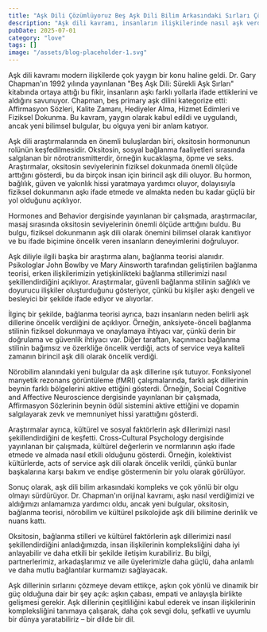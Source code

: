 ```yaml
---
title: "Aşk Dili Çözümlüyoruz Beş Aşk Dili Bilim Arkasındaki Sırları Çözüyoruz"
description: "Aşk dili kavramı, insanların ilişkilerinde nasıl aşk verdiğini ve aldığını anlamalarına yardımcı olan bir kavram haline geldi. Fakat bu olgunun ardındaki bilim nedir? Bu makalede, aşk dili dünyasın..."
pubDate: 2025-07-01
category: "love"
tags: []
image: "/assets/blog-placeholder-1.svg"
---
```


Aşk dili kavramı modern ilişkilerde çok yaygın bir konu haline geldi. Dr. Gary Chapman'ın 1992 yılında yayınlanan "Beş Aşk Dili: Sürekli Aşk Sırları" kitabında ortaya attığı bu fikir, insanların aşkı farklı yollarla ifade ettiklerini ve aldığını savunuyor. Chapman, beş primary aşk dilini kategorize etti: Affirmasyon Sözleri, Kalite Zamanı, Hediyeler Alma, Hizmet Edimleri ve Fiziksel Dokunma. Bu kavram, yaygın olarak kabul edildi ve uygulandı, ancak yeni bilimsel bulgular, bu olguya yeni bir anlam katıyor.

Aşk dili araştırmalarında en önemli buluşlardan biri, oksitosin hormonunun rolünün keşfedilmesidir. Oksitosin, sosyal bağlanma faaliyetleri sırasında salgılanan bir nörotransmitterdir, örneğin kucaklaşma, öpme ve seks. Araştırmalar, oksitosin seviyelerinin fiziksel dokunmada önemli ölçüde arttığını gösterdi, bu da birçok insan için birincil aşk dili oluyor. Bu hormon, bağlılık, güven ve yakınlık hissi yaratmaya yardımcı oluyor, dolayısıyla fiziksel dokunmanın aşkı ifade etmede ve almakta neden bu kadar güçlü bir yol olduğunu açıklıyor.

Hormones and Behavior dergisinde yayınlanan bir çalışmada, araştırmacılar, masaj sırasında oksitosin seviyelerinin önemli ölçüde arttığını buldu. Bu bulgu, fiziksel dokunmanın aşk dili olarak önemini bilimsel olarak kanıtlıyor ve bu ifade biçimine öncelik veren insanların deneyimlerini doğruluyor.

Aşk diliyle ilgili başka bir araştırma alanı, bağlanma teorisi alanıdır. Psikologlar John Bowlby ve Mary Ainsworth tarafından geliştirilen bağlanma teorisi, erken ilişkilerimizin yetişkinlikteki bağlanma stillerimizi nasıl şekillendirdiğini açıklıyor. Araştırmalar, güvenli bağlanma stilinin sağlıklı ve doyurucu ilişkiler oluşturduğunu gösteriyor, çünkü bu kişiler aşkı dengeli ve besleyici bir şekilde ifade ediyor ve alıyorlar.

İlginç bir şekilde, bağlanma teorisi ayrıca, bazı insanların neden belirli aşk dillerine öncelik verdiğini de açıklıyor. Örneğin, anksiyete-önceli bağlanma stilinin fiziksel dokunmaya ve onaylamaya ihtiyacı var, çünkü derin bir doğrulama ve güvenlik ihtiyacı var. Diğer taraftan, kaçınmacı bağlanma stilinin bağımsız ve özerkliğe öncelik verdiği, acts of service veya kaliteli zamanın birincil aşk dili olarak öncelik verdiği.

Nörobilim alanındaki yeni bulgular da aşk dillerine ışık tutuyor. Fonksiyonel manyetik rezonans görüntüleme (fMRI) çalışmalarında, farklı aşk dillerinin beynin farklı bölgelerini aktive ettiğini gösterdi. Örneğin, Social Cognitive and Affective Neuroscience dergisinde yayınlanan bir çalışmada, Affirmasyon Sözlerinin beynin ödül sistemini aktive ettiğini ve dopamin salgılayarak zevk ve memnuniyet hissi yarattığını gösterdi.

Araştırmalar ayrıca, kültürel ve sosyal faktörlerin aşk dillerimizi nasıl şekillendirdiğini de keşfetti. Cross-Cultural Psychology dergisinde yayınlanan bir çalışmada, kültürel değerlerin ve normlarının aşkı ifade etmede ve almada nasıl etkili olduğunu gösterdi. Örneğin, kolektivist kültürlerde, acts of service aşk dili olarak öncelik verildi, çünkü bunlar başkalarına karşı bakım ve endişe göstermenin bir yolu olarak görülüyor.

Sonuç olarak, aşk dili bilim arkasındaki kompleks ve çok yönlü bir olgu olmayı sürdürüyor. Dr. Chapman'ın orijinal kavramı, aşkı nasıl verdiğimizi ve aldığımızı anlamamıza yardımcı oldu, ancak yeni bulgular, oksitosin, bağlanma teorisi, nörobilim ve kültürel psikolojide aşk dili bilimine derinlik ve nuans kattı.

Oksitosin, bağlanma stilleri ve kültürel faktörlerin aşk dillerimizi nasıl şekillendirdiğini anladığımızda, insan ilişkilerinin kompleksliğini daha iyi anlayabilir ve daha etkili bir şekilde iletişim kurabiliriz. Bu bilgi, partnerlerimiz, arkadaşlarımız ve aile üyelerimizle daha güçlü, daha anlamlı ve daha mutlu bağlantılar kurmamızı sağlayacak.

Aşk dillerinin sırlarını çözmeye devam ettikçe, aşkın çok yönlü ve dinamik bir güç olduğuna dair bir şey açık: aşkın çabası, empati ve anlayışla birlikte gelişmesi gerekir. Aşk dillerinin çeşitliliğini kabul ederek ve insan ilişkilerinin kompleksliğini tanımaya çalışarak, daha çok sevgi dolu, şefkatli ve uyumlu bir dünya yaratabiliriz – bir dilde bir dil.